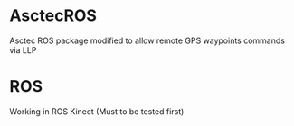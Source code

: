 # AsctecROS
Asctec ROS package modified to allow remote GPS waypoints commands via LLP

# ROS
Working in ROS Kinect
(Must to be tested first)
